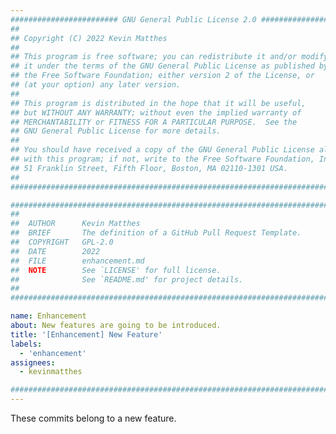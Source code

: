 ```yaml
---
######################## GNU General Public License 2.0 ########################
##                                                                            ##
## Copyright (C) 2022 Kevin Matthes                                           ##
##                                                                            ##
## This program is free software; you can redistribute it and/or modify       ##
## it under the terms of the GNU General Public License as published by       ##
## the Free Software Foundation; either version 2 of the License, or          ##
## (at your option) any later version.                                        ##
##                                                                            ##
## This program is distributed in the hope that it will be useful,            ##
## but WITHOUT ANY WARRANTY; without even the implied warranty of             ##
## MERCHANTABILITY or FITNESS FOR A PARTICULAR PURPOSE.  See the              ##
## GNU General Public License for more details.                               ##
##                                                                            ##
## You should have received a copy of the GNU General Public License along    ##
## with this program; if not, write to the Free Software Foundation, Inc.,    ##
## 51 Franklin Street, Fifth Floor, Boston, MA 02110-1301 USA.                ##
##                                                                            ##
################################################################################

################################################################################
##
##  AUTHOR      Kevin Matthes
##  BRIEF       The definition of a GitHub Pull Request Template.
##  COPYRIGHT   GPL-2.0
##  DATE        2022
##  FILE        enhancement.md
##  NOTE        See `LICENSE' for full license.
##              See `README.md' for project details.
##
################################################################################

name: Enhancement
about: New features are going to be introduced.
title: '[Enhancement] New Feature'
labels:
  - 'enhancement'
assignees:
  - kevinmatthes

################################################################################
---
```


These commits belong to a new feature.
